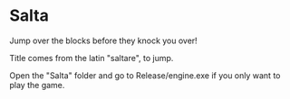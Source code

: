 # Salta
Jump over the blocks before they knock you over!

Title comes from the latin "saltare", to jump.

Open the "Salta" folder and go to Release/engine.exe if you only want to play the game.
